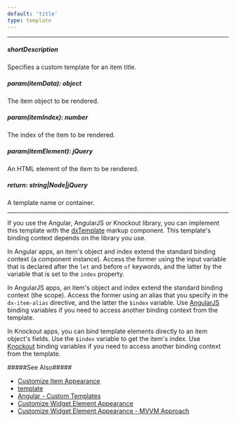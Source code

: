 ```yaml
---
default: 'title'
type: template
---
```

---
##### shortDescription
Specifies a custom template for an item title.

##### param(itemData): object
The item object to be rendered.

##### param(itemIndex): number
The index of the item to be rendered.

##### param(itemElement): jQuery
An HTML element of the item to be rendered.

##### return: string|Node|jQuery
A template name or container.

---
If you use the Angular, AngularJS or Knockout library, you can implement this template with the [dxTemplate](/api-reference/10%20UI%20Widgets/Markup%20Components/dxTemplate '/Documentation/ApiReference/UI_Widgets/Markup_Components/dxTemplate/') markup component. This template's binding context depends on the library you use.

In Angular apps, an item's object and index extend the standard binding context (a component instance). Access the former using the input variable that is declared after the `let` and before `of` keywords, and the latter by the variable that is set to the `index` property.

In AngularJS apps, an item's object and index extend the standard binding context (the scope). Access the former using an alias that you specify in the `dx-item-alias` directive, and the latter the `$index` variable. Use [AngularJS](https://docs.angularjs.org/guide/scope) binding variables if you need to access another binding context from the template.

In Knockout apps, you can bind template elements directly to an item object's fields. Use the `$index` variable to get the item's index. Use [Knockout](https://knockoutjs.com/documentation/binding-context.html) binding variables if you need to access another binding context from the template. 


#####See Also#####
- [Customize Item Appearance](/concepts/05%20Widgets/Accordion/05%20Customize%20Item%20Appearance.md '/Documentation/Guide/Widgets/Accordion/Customize_Item_Appearance/')
- [template](/api-reference/50%20Common/Object%20Structures/template '/Documentation/ApiReference/Common/Object_Structures/template/')
- [Angular - Custom Templates](https://github.com/DevExpress/devextreme-angular#custom-templates)
- [Customize Widget Element Appearance](/concepts/05%20Widgets/zz%20Common/05%20UI%20Widgets/30%20Customize%20Widget%20Element%20Appearance '/Documentation/Guide/Widgets/Common/UI_Widgets/Customize_Widget_Element_Appearance/')
- [Customize Widget Element Appearance - MVVM Approach](/concepts/05%20Widgets/zz%20Common/05%20UI%20Widgets/35%20Customize%20Widget%20Element%20Appearance%20-%20MVVM%20Approach '/Documentation/Guide/Widgets/Common/UI_Widgets/Customize_Widget_Element_Appearance_-_MVVM_Approach/')